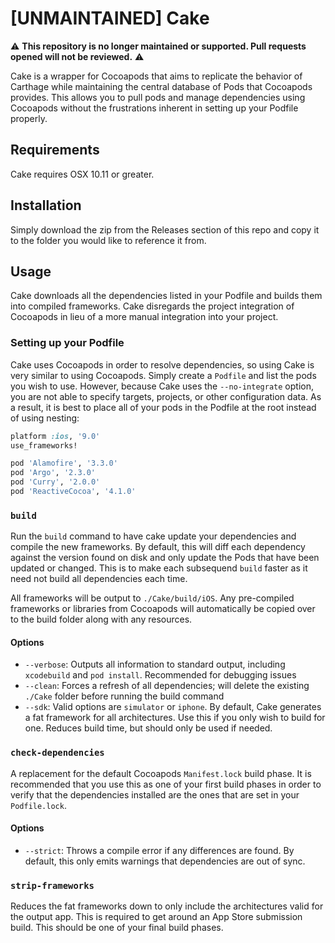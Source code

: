 # [UNMAINTAINED] Cake

⚠️ **This repository is no longer maintained or supported. Pull requests opened will not be reviewed.** ⚠️

Cake is a wrapper for Cocoapods that aims to replicate the behavior of Carthage while maintaining the central
database of Pods that Cocoapods provides. This allows you to pull pods and manage dependencies using Cocoapods without
the frustrations inherent in setting up your Podfile properly.

## Requirements

Cake requires OSX 10.11 or greater. 

## Installation

Simply download the zip from the Releases section of this repo and copy it to the folder you would like to reference it from. 

## Usage

Cake downloads all the dependencies listed in your Podfile and builds them into compiled frameworks. Cake disregards the
project integration of Cocoapods in lieu of a more manual integration into your project.

### Setting up your Podfile

Cake uses Cocoapods in order to resolve dependencies, so using Cake is very similar to using Cocoapods. Simply create a `Podfile` and 
list the pods you wish to use. However, because Cake uses the `--no-integrate` option, you are not able to specify targets, projects, 
or other configuration data. As a result, it is best to place all of your pods in the Podfile at the root instead of using nesting:

```ruby
platform :ios, '9.0'
use_frameworks!

pod 'Alamofire', '3.3.0'
pod 'Argo', '2.3.0'
pod 'Curry', '2.0.0'
pod 'ReactiveCocoa', '4.1.0'
```

### `build`

Run the `build` command to have cake update your dependencies and compile the new frameworks. By default, this will diff each dependency
against the version found on disk and only update the Pods that have been updated or changed. This is to make each subsequend `build` 
faster as it need not build all dependencies each time.

All frameworks will be output to `./Cake/build/iOS`. Any pre-compiled frameworks or libraries from Cocoapods 
will automatically be copied over to the build folder along with any resources.

#### Options

* `--verbose`: Outputs all information to standard output, including `xcodebuild` and `pod install`. Recommended for debugging issues
* `--clean`: Forces a refresh of all dependencies; will delete the existing `./Cake` folder before running the build command
* `--sdk`: Valid options are `simulator` or `iphone`. By default, Cake generates a fat framework for all architectures. Use this if you only wish to build for one. Reduces build time, but should only be used if needed.

### `check-dependencies`

A replacement for the default Cocoapods `Manifest.lock` build phase. It is recommended that you use this as one of your first build phases
in order to verify that the dependencies installed are the ones that are set in your `Podfile.lock`.

#### Options

* `--strict`: Throws a compile error if any differences are found. By default, this only emits warnings that dependencies are out of sync.

### `strip-frameworks`

Reduces the fat frameworks down to only include the architectures valid for the output app. This is required to get around an App Store
submission build. This should be one of your final build phases.

